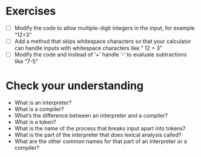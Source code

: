 # Exercises

- [ ] Modify the code to allow multiple-digit integers in the input, for example “12+3”
- [ ] Add a method that skips whitespace characters so that your calculator can handle inputs with whitespace characters like ” 12 + 3”
- [ ] Modify the code and instead of ‘+’ handle ‘-‘ to evaluate subtractions like “7-5”

# Check your understanding

- What is an interpreter?
- What is a compiler?
- What’s the difference between an interpreter and a compiler?
- What is a token?
- What is the name of the process that breaks input apart into tokens?
- What is the part of the interpreter that does lexical analysis called?
- What are the other common names for that part of an interpreter or a compiler?
